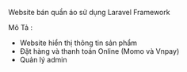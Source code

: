 Website bán quần áo sử dụng Laravel Framework

Mô Tả :
- Website hiển thị thông tin sản phẩm
- Đặt hàng và thanh toán Online (Momo và Vnpay)
- Quản lý admin

